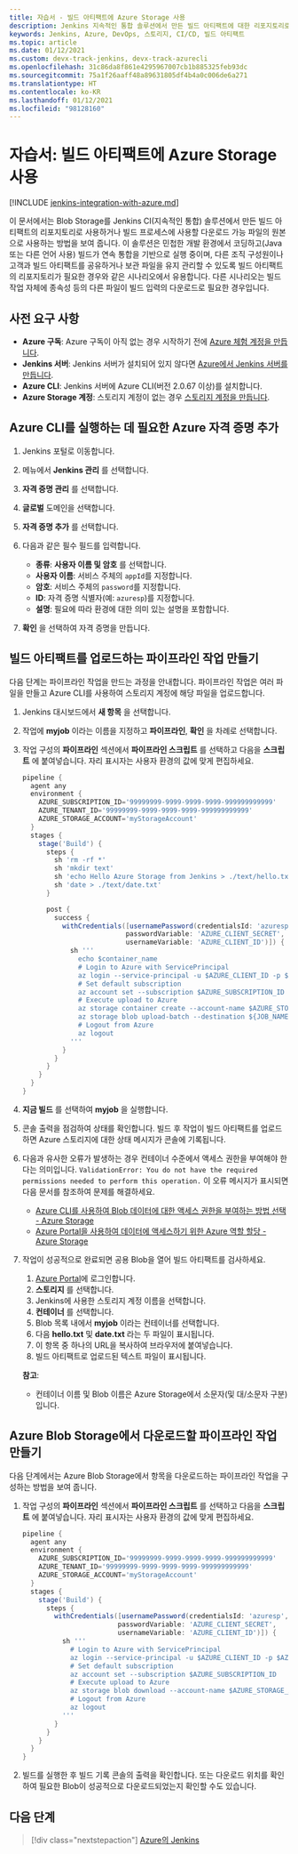 ```yaml
---
title: 자습서 - 빌드 아티팩트에 Azure Storage 사용
description: Jenkins 지속적인 통합 솔루션에서 만든 빌드 아티팩트에 대한 리포지토리로 Azure Blob 서비스를 사용하는 방법을 알아봅니다.
keywords: Jenkins, Azure, DevOps, 스토리지, CI/CD, 빌드 아티팩트
ms.topic: article
ms.date: 01/12/2021
ms.custom: devx-track-jenkins, devx-track-azurecli
ms.openlocfilehash: 31c86da8f861e4295967007cb1b885325feb93dc
ms.sourcegitcommit: 75a1f26aaff48a89631805df4b4a0c006de6a271
ms.translationtype: HT
ms.contentlocale: ko-KR
ms.lasthandoff: 01/12/2021
ms.locfileid: "98128160"
---
```

# <a name="tutorial-use-azure-storage-for-build-artifacts"></a>자습서: 빌드 아티팩트에 Azure Storage 사용

[!INCLUDE [jenkins-integration-with-azure.md](includes/jenkins-integration-with-azure.md)]

이 문서에서는 Blob Storage를 Jenkins CI(지속적인 통합) 솔루션에서 만든 빌드 아티팩트의 리포지토리로 사용하거나 빌드 프로세스에 사용할 다운로드 가능 파일의 원본으로 사용하는 방법을 보여 줍니다. 이 솔루션은 민첩한 개발 환경에서 코딩하고(Java 또는 다른 언어 사용) 빌드가 연속 통합을 기반으로 실행 중이며, 다른 조직 구성원이나 고객과 빌드 아티팩트를 공유하거나 보관 파일을 유지 관리할 수 있도록 빌드 아티팩트의 리포지토리가 필요한 경우와 같은 시나리오에서 유용합니다. 다른 시나리오는 빌드 작업 자체에 종속성 등의 다른 파일이 빌드 입력의 다운로드로 필요한 경우입니다.

## <a name="prerequisites"></a>사전 요구 사항

- **Azure 구독**: Azure 구독이 아직 없는 경우 시작하기 전에 [Azure 체험 계정을 만듭니다](https://azure.microsoft.com/free/?ref=microsoft.com&utm_source=microsoft.com&utm_medium=docs&utm_campaign=visualstudio).
- **Jenkins 서버**: Jenkins 서버가 설치되어 있지 않다면 [Azure에서 Jenkins 서버를 만듭니다](./configure-on-linux-vm.md).
- **Azure CLI**: Jenkins 서버에 Azure CLI(버전 2.0.67 이상)를 설치합니다.
- **Azure Storage 계정**: 스토리지 계정이 없는 경우 [스토리지 계정을 만듭니다](/azure/storage/common/storage-account-create).

## <a name="add-azure-credential-needed-to-execute-azure-cli"></a>Azure CLI를 실행하는 데 필요한 Azure 자격 증명 추가

1. Jenkins 포털로 이동합니다.

1. 메뉴에서 **Jenkins 관리** 를 선택합니다.

1. **자격 증명 관리** 를 선택합니다.

1. **글로벌** 도메인을 선택합니다.

1. **자격 증명 추가** 를 선택합니다.

1. 다음과 같은 필수 필드를 입력합니다.

    - **종류**: **사용자 이름 및 암호** 를 선택합니다.
    - **사용자 이름**: 서비스 주체의 `appId`를 지정합니다.
    - **암호**: 서비스 주체의 `password`를 지정합니다.
    - **ID**: 자격 증명 식별자(예: `azuresp`)를 지정합니다.
    - **설명**: 필요에 따라 환경에 대한 의미 있는 설명을 포함합니다.

1. **확인** 을 선택하여 자격 증명을 만듭니다.

## <a name="create-a-pipeline-job-to-upload-build-artifacts"></a>빌드 아티팩트를 업로드하는 파이프라인 작업 만들기

다음 단계는 파이프라인 작업을 만드는 과정을 안내합니다. 파이프라인 작업은 여러 파일을 만들고 Azure CLI를 사용하여 스토리지 계정에 해당 파일을 업로드합니다.

1. Jenkins 대시보드에서 **새 항목** 을 선택합니다.

1. 작업에 **myjob** 이라는 이름을 지정하고 **파이프라인**, **확인** 을 차례로 선택합니다.

1. 작업 구성의 **파이프라인** 섹션에서 **파이프라인 스크립트** 를 선택하고 다음을 **스크립트** 에 붙여넣습니다. 자리 표시자는 사용자 환경의 값에 맞게 편집하세요.

    ```groovy
    pipeline {
      agent any
      environment {
        AZURE_SUBSCRIPTION_ID='99999999-9999-9999-9999-999999999999'
        AZURE_TENANT_ID='99999999-9999-9999-9999-999999999999'
        AZURE_STORAGE_ACCOUNT='myStorageAccount'
      }
      stages {
        stage('Build') {
          steps {
            sh 'rm -rf *'
            sh 'mkdir text'
            sh 'echo Hello Azure Storage from Jenkins > ./text/hello.txt'
            sh 'date > ./text/date.txt'
          }
    
          post {
            success {
              withCredentials([usernamePassword(credentialsId: 'azuresp', 
                              passwordVariable: 'AZURE_CLIENT_SECRET', 
                              usernameVariable: 'AZURE_CLIENT_ID')]) {
                sh '''
                  echo $container_name
                  # Login to Azure with ServicePrincipal
                  az login --service-principal -u $AZURE_CLIENT_ID -p $AZURE_CLIENT_SECRET -t $AZURE_TENANT_ID
                  # Set default subscription
                  az account set --subscription $AZURE_SUBSCRIPTION_ID
                  # Execute upload to Azure
                  az storage container create --account-name $AZURE_STORAGE_ACCOUNT --name $JOB_NAME --auth-mode login
                  az storage blob upload-batch --destination ${JOB_NAME} --source ./text --auth-mode login
                  # Logout from Azure
                  az logout
                '''
              }
            }
          }
        }
      }
    }
    ```
    
1. **지금 빌드** 를 선택하여 **myjob** 을 실행합니다.

1. 콘솔 출력을 점검하여 상태를 확인합니다. 빌드 후 작업이 빌드 아티팩트를 업로드하면 Azure 스토리지에 대한 상태 메시지가 콘솔에 기록됩니다.

1. 다음과 유사한 오류가 발생하는 경우 컨테이너 수준에서 액세스 권한을 부여해야 한다는 의미입니다. `ValidationError: You do not have the required permissions needed to perform this operation.` 이 오류 메시지가 표시되면 다음 문서를 참조하여 문제를 해결하세요.

    - [Azure CLI를 사용하여 Blob 데이터에 대한 액세스 권한을 부여하는 방법 선택 - Azure Storage](/azure/storage/blobs/authorize-data-operations-cli)
    - [Azure Portal을 사용하여 데이터에 액세스하기 위한 Azure 역할 할당 - Azure Storage](/azure/storage/common/storage-auth-aad-rbac-portal)

1. 작업이 성공적으로 완료되면 공용 Blob을 열어 빌드 아티팩트를 검사하세요.

    1. [Azure Portal](https://portal.azure.com)에 로그인합니다.
    1. **스토리지** 를 선택합니다.
    1. Jenkins에 사용한 스토리지 계정 이름을 선택합니다.
    1. **컨테이너** 를 선택합니다.
    1. Blob 목록 내에서 **myjob** 이라는 컨테이너를 선택합니다.
    1. 다음 **hello.txt** 및 **date.txt** 라는 두 파일이 표시됩니다.
    1. 이 항목 중 하나의 URL을 복사하여 브라우저에 붙여넣습니다. 
    1. 빌드 아티팩트로 업로드된 텍스트 파일이 표시됩니다.
    
    **참고**:

    - 컨테이너 이름 및 Blob 이름은 Azure Storage에서 소문자(및 대/소문자 구분)입니다.

## <a name="create-a-pipeline-job-to-download-from-azure-blob-storage"></a>Azure Blob Storage에서 다운로드할 파이프라인 작업 만들기

다음 단계에서는 Azure Blob Storage에서 항목을 다운로드하는 파이프라인 작업을 구성하는 방법을 보여 줍니다.

1. 작업 구성의 **파이프라인** 섹션에서 **파이프라인 스크립트** 를 선택하고 다음을 **스크립트** 에 붙여넣습니다. 자리 표시자는 사용자 환경의 값에 맞게 편집하세요.

    ```groovy
    pipeline {
      agent any
      environment {
        AZURE_SUBSCRIPTION_ID='99999999-9999-9999-9999-999999999999'
        AZURE_TENANT_ID='99999999-9999-9999-9999-999999999999'
        AZURE_STORAGE_ACCOUNT='myStorageAccount'
      }
      stages {
        stage('Build') {
          steps {
            withCredentials([usernamePassword(credentialsId: 'azuresp', 
                            passwordVariable: 'AZURE_CLIENT_SECRET', 
                            usernameVariable: 'AZURE_CLIENT_ID')]) {
              sh '''
                # Login to Azure with ServicePrincipal
                az login --service-principal -u $AZURE_CLIENT_ID -p $AZURE_CLIENT_SECRET -t $AZURE_TENANT_ID
                # Set default subscription
                az account set --subscription $AZURE_SUBSCRIPTION_ID
                # Execute upload to Azure
                az storage blob download --account-name $AZURE_STORAGE_ACCOUNT --container-name myjob --name hello.txt --file ${WORKSPACE}/hello.txt --auth-mode login
                # Logout from Azure
                az logout
              '''   
            }
          }
        }
      }
    }
    ```
    
1. 빌드를 실행한 후 빌드 기록 콘솔의 출력을 확인합니다. 또는 다운로드 위치를 확인하여 필요한 Blob이 성공적으로 다운로드되었는지 확인할 수도 있습니다.  

## <a name="next-steps"></a>다음 단계

> [!div class="nextstepaction"]
> [Azure의 Jenkins](/azure/Jenkins/)